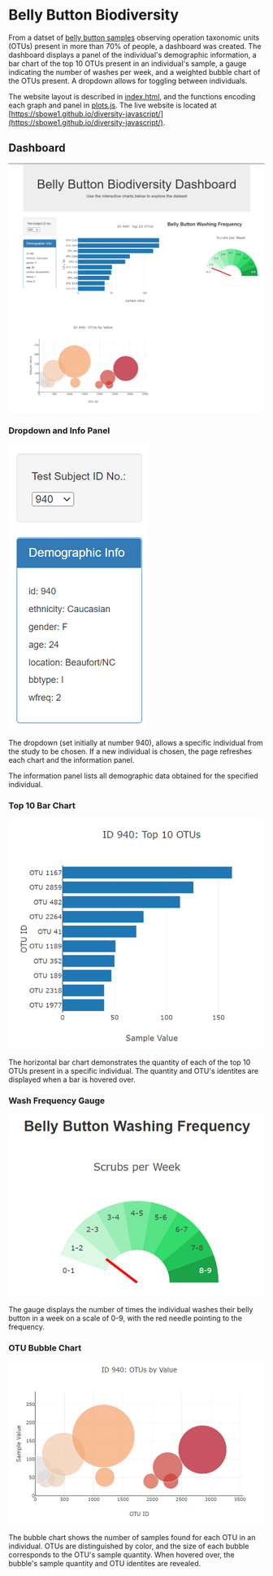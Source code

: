 # Belly Button Biodiversity
From a datset of [belly button samples](data/samples.json) observing operation taxonomic units (OTUs) present in more than 70% of people, a dashboard was created. The dashboard displays a panel of the individual's demographic information, a bar chart of the top 10 OTUs present in an individual's sample, a gauge indicating the number of washes per week, and a weighted bubble chart of the OTUs present. A dropdown allows for toggling between individuals.

The website layout is described in [index.html](index.html), and the functions encoding each graph and panel in [plots.js](plots.js). The live website is located at [https://sbowe1.github.io/diversity-javascript/](https://sbowe1.github.io/diversity-javascript/).

## Dashboard
![Full Dashboard](screenshots/full.png)

### Dropdown and Info Panel
![Panel](screenshots/panel.png)

The dropdown (set initially at number 940), allows a specific individual from the study to be chosen. If a new individual is chosen, the page refreshes each chart and the information panel. 

The information panel lists all demographic data obtained for the specified individual.

### Top 10 Bar Chart
![Top 10](screenshots/top10.png)

The horizontal bar chart demonstrates the quantity of each of the top 10 OTUs present in a specific individual. The quantity and OTU's identites are displayed when a bar is hovered over.

### Wash Frequency Gauge
![Gauge](screenshots/gauge.png)

The gauge displays the number of times the individual washes their belly button in a week on a scale of 0-9, with the red needle pointing to the frequency. 

### OTU Bubble Chart
![Bubble](screenshots/bubble.png)

The bubble chart shows the number of samples found for each OTU in an individual. OTUs are distinguished by color, and the size of each bubble corresponds to the OTU's sample quantity. When hovered over, the bubble's sample quantity and OTU identites are revealed.